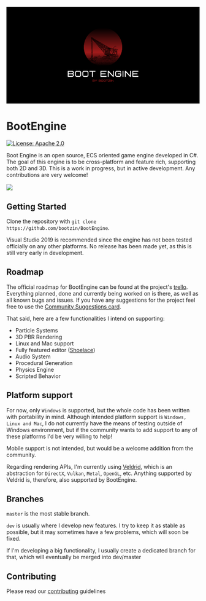 <p align="center">
<img src="images/logo.png"/>
</p>

# BootEngine
[![License: Apache 2.0](https://img.shields.io/badge/License-Apache%202.0-brightgreen)](https://opensource.org/licenses/Apache-2.0)

Boot Engine is an open source, ECS oriented game engine developed in C#. The goal of this engine is to be cross-platform and feature rich, supporting both 2D and 3D. This is a work in progress, but in active development. Any contributions are very welcome!

<img align="center" src="https://trello-attachments.s3.amazonaws.com/5fcbdc96f3301280b2091fce/5fce20b4416b3f430c7344b1/38e23b97961206d50f09be880ad2440a/BootEngineAssetManager.png" width="1080px">


## Getting Started
Clone the repository with `git clone https://github.com/bootzin/BootEngine`.

Visual Studio 2019 is recommended since the engine has not been tested officially on any other platforms. No release has been made yet, as this is still very early in development.

## Roadmap
The official roadmap for BootEngine can be found at the project's [trello](https://trello.com/b/Wga1vu5Y/boot-engine). Everything planned, done and currently being worked on is there, as well as all known bugs and issues. If you have any suggestions for the project feel free to use the [Community Suggestions card](https://trello.com/c/OEKXxlAe).

That said, here are a few functionalities I intend on supporting:

- Particle Systems
- 3D PBR Rendering
- Linux and Mac support
- Fully featured editor ([Shoelace](https://github.com/bootzin/BootEngine/tree/master/Shoelace))
- Audio System
- Procedural Generation
- Physics Engine
- Scripted Behavior

## Platform support
For now, only `Windows` is supported, but the whole code has been written with portability in mind. Although intended platform support is `Windows, Linux and Mac`, I do not currently have the means of testing outside of Windows environment, but if the community wants to add support to any of these platforms I'd be very willing to help!

Mobile support is not intended, but would be a welcome addition from the community.

Regarding rendering APIs, I'm currently using [Veldrid](https://github.com/mellinoe/veldrid), which is an abstraction for `DirectX`, `Vulkan`, `Metal`, `OpenGL`, etc. Anything supported by Veldrid is, therefore, also supported by BootEngine.

## Branches
`master` is the most stable branch.

`dev` is usually where I develop new features. I try to keep it as stable as possible, but it may sometimes have a few problems, which will soon be fixed.

If I'm developing a big functionality, I usually create a dedicated branch for that, which will eventually be merged into dev/master

## Contributing
Please read our [contributing](https://github.com/bootzin/BootEngine/blob/master/CONTRIBUTING.md) guidelines
